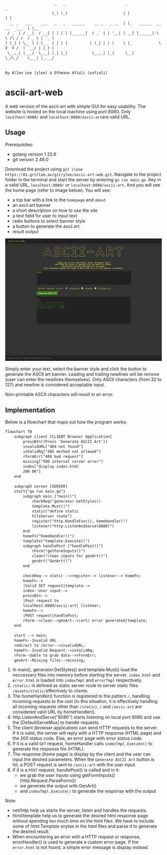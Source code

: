 ```
                      _   _                           _                                _      
                     (_) (_)                         | |                              | |     
  __ _   ___    ___   _   _   ______    __ _   _ __  | |_   ______  __      __   ___  | |__   
 / _` | / __|  / __| | | | | |______|  / _` | | '__| | __| |______| \ \ /\ / /  / _ \ | '_ \  
| (_| | \__ \ | (__  | | | |          | (_| | | |    \ |_            \ V  V /  |  __/ | |_) | 
 \__,_| |___/  \___| |_| |_|           \__,_| |_|     \__|            \_/\_/    \___| |_.__/  
                                                                                              
                                                                                              
By Allen Lee (ylee) & Othmane Afiali (oafiali)
```

# ascii-art-web
A web version of the ascii-art with simple GUI for easy usability.
The website is hosted on the local machine using port 8080.
Only `localhost:8080/` and `localhost:8080/ascii-art`are valid URL.

## Usage
Prerequisites: 
- golang version 1.22.6 
- git version 2.46.0

Download the project using `git clone https://01.gritlab.ax/git/ylee/ascii-art-web.git`. Navigate to the project folder in the terminal and start the server by entering `go run main.go`. Key in a valid URL, `localhost:8080/` or `localhost:8080/ascii-art`. And you will see the home page (refer to image below). You will see:
- a top bar with a link to the `homepage` and `about`
- an ascii art banner
- a short description on how to use the site
- a text field for user to input text
- radio buttons to select banner style
- a button to generate the ascii art. 
- result output

![alt text](assets/images/image.png)

Simply enter your text, select the banner style and click the button to generate the ASCII art banner.
Leading and trailing newlines will be remove (user can enter the newlines themselves).
Only ASCII characters (from 32 to 127) and newline is considered acceptable input.

Non-printable ASCII characters will result in an error.


## Implementation
Below is a flowchart that maps out how the program works.

```mermaid
flowchart TB
    subgraph client [CLIENT Browser Application]
        pressBtn((Press 'Generate ASCII Art'))
        invalidURL["404 not found"]
        inValidRq["405 method not allowed"]
        rFormErr["400 bad request"]
        missing["500 internal server error"]
        index["display index.html
        200 OK"]
    end

    subgraph server [SERVER]
    start{"go run main.go"}
        subgraph main ["main()"]
            checkReq("generator.GetStyles()
            template.Must()")
            static("define static 
            FileServer route")
            register("http.HandleFunc(/, homeHandler)")
            listener("http.ListenAndServe(8080)")
        end
        homeFn("homeHandler()")
        template("template.Execute()")
        subgraph handlePost ["handlePost()"]
            rForm("getFormInputs()")
            clean("clean inputs for genArt()")
            genArt("GenArt()")
        end

        checkReq--> static -->register--> listener--> homeFn;
        homeFn-->
        |Valid GET request|template-->
        index--User input-->
        pressBtn-->
        |Post request to
        localHost:8080/ascii-art| listener;
        homeFn-->
        |POST request|handlePost;
        rForm-->clean-->genArt-->|art/ error generated|template;
    end
    
    start --> main;
    homeFn--Invalid URL
    redirect to /error-->invalidURL;
    homeFn--Invalid Request-->inValidRq;
    rForm--Uable to grab data-->rFormErr;
    genArt--Missing files-->missing;
```

1. In main(), generator.GetStyles() and template.Must() load the neccessary files into memory before starting the server. `index.html` and `error.html` is loaded into `indexTmpl` and `errorTmpl` respectively.
2. `/static/` is defined as static server route to server static files `/assets/static/`effectively to clients.
3. The homeHandler() function is registered to the pattern `/`, handling incoming requests to the root (in this situation, it is effectively handling all incoming requests other than `/static`). `/` and `/ascii-art` are considered valid URL by homeHandler().
4. http.ListenAndServe("8080") starts listening on local port 8080 and use the [DefaultServeMux] to handle requests.
5. The client (browser application) can send HTTP requests to the server.  If it is valid, the server will reply with a HTTP response (HTML page) and the 200 status code. Else, an error page with error status code.
5. If it is a valid `GET` request, homeHandler calls `indexTmpl.Execute()` to generate the response file (HTML).
6. The response (home page) is display by the client and the user can input the desired parameters. When the `Generate ASCII Art` button is hit, a POST request is sent to `/ascii-art` with the user input.
7. If it is a `POST` request, handlePost() is called and in it:
    - we grab the user inputs using getFormInputs() (http.Request.ParseForm())
    - we generate the output with GenArt()
    - and `indexTmpl.Execute()` to generate the response with the output

Note:
- net/http help us starts the server, listen and handles the requests.
- html/template help us to generate the desired html response page without spending too much time on the html files. We have to include some of html.Template snytax in the html files and parse it to generate the desired result.
- When encountering an error with a HTTP request or response, errorHandler() is used to generate a custom error page. If the `error.html` is not found, a simple error message is display instead.
